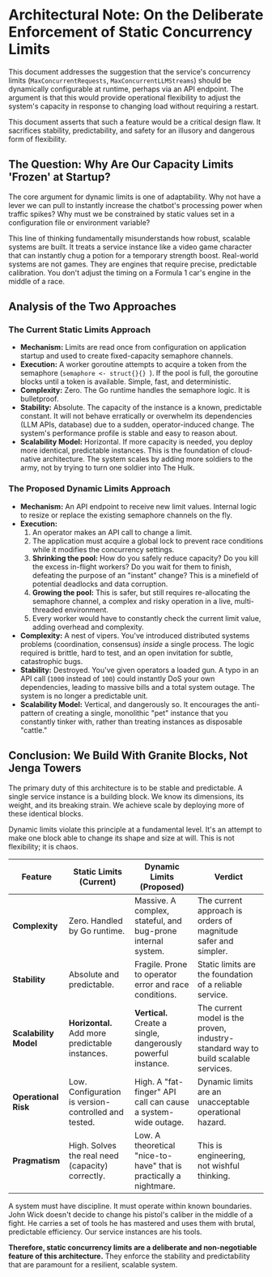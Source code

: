# Architectural Note: On the Deliberate Enforcement of Static Concurrency Limits

This document addresses the suggestion that the service's concurrency limits (`MaxConcurrentRequests`, `MaxConcurrentLLMStreams`) should be dynamically configurable at runtime, perhaps via an API endpoint. The argument is that this would provide operational flexibility to adjust the system's capacity in response to changing load without requiring a restart.

This document asserts that such a feature would be a critical design flaw. It sacrifices stability, predictability, and safety for an illusory and dangerous form of flexibility.

## The Question: Why Are Our Capacity Limits 'Frozen' at Startup?

The core argument for dynamic limits is one of adaptability. Why not have a lever we can pull to instantly increase the chatbot's processing power when traffic spikes? Why must we be constrained by static values set in a configuration file or environment variable?

This line of thinking fundamentally misunderstands how robust, scalable systems are built. It treats a service instance like a video game character that can instantly chug a potion for a temporary strength boost. Real-world systems are not games. They are engines that require precise, predictable calibration. You don't adjust the timing on a Formula 1 car's engine in the middle of a race.

## Analysis of the Two Approaches

### The Current Static Limits Approach

-   **Mechanism:** Limits are read once from configuration on application startup and used to create fixed-capacity semaphore channels.
-   **Execution:** A worker goroutine attempts to acquire a token from the semaphore (`semaphore <- struct{}{} `). If the pool is full, the goroutine blocks until a token is available. Simple, fast, and deterministic.
-   **Complexity:** Zero. The Go runtime handles the semaphore logic. It is bulletproof.
-   **Stability:** Absolute. The capacity of the instance is a known, predictable constant. It will not behave erratically or overwhelm its dependencies (LLM APIs, database) due to a sudden, operator-induced change. The system's performance profile is stable and easy to reason about.
-   **Scalability Model:** Horizontal. If more capacity is needed, you deploy more identical, predictable instances. This is the foundation of cloud-native architecture. The system scales by adding more soldiers to the army, not by trying to turn one soldier into The Hulk.

### The Proposed Dynamic Limits Approach

-   **Mechanism:** An API endpoint to receive new limit values. Internal logic to resize or replace the existing semaphore channels on the fly.
-   **Execution:**
    1.  An operator makes an API call to change a limit.
    2.  The application must acquire a global lock to prevent race conditions while it modifies the concurrency settings.
    3.  **Shrinking the pool:** How do you safely reduce capacity? Do you kill the excess in-flight workers? Do you wait for them to finish, defeating the purpose of an "instant" change? This is a minefield of potential deadlocks and data corruption.
    4.  **Growing the pool:** This is safer, but still requires re-allocating the semaphore channel, a complex and risky operation in a live, multi-threaded environment.
    5.  Every worker would have to constantly check the current limit value, adding overhead and complexity.
-   **Complexity:** A nest of vipers. You've introduced distributed systems problems (coordination, consensus) *inside* a single process. The logic required is brittle, hard to test, and an open invitation for subtle, catastrophic bugs.
-   **Stability:** Destroyed. You've given operators a loaded gun. A typo in an API call (`1000` instead of `100`) could instantly DoS your own dependencies, leading to massive bills and a total system outage. The system is no longer a predictable unit.
-   **Scalability Model:** Vertical, and dangerously so. It encourages the anti-pattern of creating a single, monolithic "pet" instance that you constantly tinker with, rather than treating instances as disposable "cattle."

## Conclusion: We Build With Granite Blocks, Not Jenga Towers

The primary duty of this architecture is to be stable and predictable. A single service instance is a building block. We know its dimensions, its weight, and its breaking strain. We achieve scale by deploying more of these identical blocks.

Dynamic limits violate this principle at a fundamental level. It's an attempt to make one block able to change its shape and size at will. This is not flexibility; it is chaos.

| Feature              | Static Limits (Current)                             | Dynamic Limits (Proposed)                                     | Verdict                                                                           |
| -------------------- | --------------------------------------------------- | ------------------------------------------------------------- | --------------------------------------------------------------------------------- |
| **Complexity**       | Zero. Handled by Go runtime.                        | Massive. A complex, stateful, and bug-prone internal system.  | The current approach is orders of magnitude safer and simpler.                    |
| **Stability**        | Absolute and predictable.                           | Fragile. Prone to operator error and race conditions.         | Static limits are the foundation of a reliable service.                           |
| **Scalability Model**| **Horizontal.** Add more predictable instances.      | **Vertical.** Create a single, dangerously powerful instance. | The current model is the proven, industry-standard way to build scalable services. |
| **Operational Risk** | Low. Configuration is version-controlled and tested. | High. A "fat-finger" API call can cause a system-wide outage. | Dynamic limits are an unacceptable operational hazard.                              |
| **Pragmatism**       | High. Solves the real need (capacity) correctly.    | Low. A theoretical "nice-to-have" that is practically a nightmare. | This is engineering, not wishful thinking.                                         |

A system must have discipline. It must operate within known boundaries. John Wick doesn't decide to change his pistol's caliber in the middle of a fight. He carries a set of tools he has mastered and uses them with brutal, predictable efficiency. Our service instances are his tools.

**Therefore, static concurrency limits are a deliberate and non-negotiable feature of this architecture.** They enforce the stability and predictability that are paramount for a resilient, scalable system.
